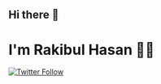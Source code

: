 ## Hi there 👋

# I'm Rakibul Hasan 👨‍💻



[![Twitter Follow](https://img.shields.io/twitter/follow/rakib_ang3?style=social)](https://twitter.com/rakib_ang3)



